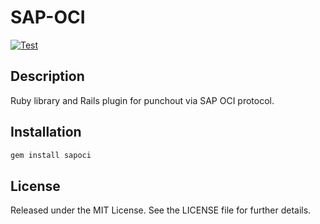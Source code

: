# SAP-OCI

[![Test](https://github.com/meplato/sapoci/actions/workflows/test.yml/badge.svg)](https://github.com/meplato/sapoci/actions/workflows/test.yml)

## Description

Ruby library and Rails plugin for punchout via SAP OCI protocol.

## Installation

```sh
gem install sapoci
```

## License

Released under the MIT License. See the LICENSE file for further
details.
